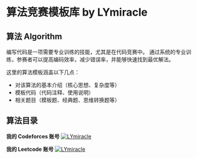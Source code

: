 # 算法竞赛模板库 by LYmiracle

## 算法 Algorithm
编写代码是一项需要专业训练的技能，尤其是在代码竞赛中。
通过系统的专业训练，参赛者可以提高编码效率，减少错误率，并能够快速找到最优解法。

这里的算法模板涵盖以下几点：
- 对该算法的基本介绍（核心思想、复杂度等）
- 模板代码（代码注释、使用说明）
- 相关题目（模板题、经典题、思维转换题等）

## 算法目录
**我的 Codeforces 账号**
[![LYmiracle](https://img.shields.io/badge/LYmiracle-Expert-%201733-blue?style=for-the-badge)](https://codeforces.com/profile/LYmiracle)


**我的 Leetcode 账号**
[![LYmiracle](https://img.shields.io/badge/LYmiracle-2386-orange?style=for-the-badge)](https://leetcode.cn/u/lymiracle/)